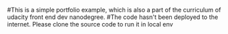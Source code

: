 #This is a simple portfolio example, which is also a part of the curriculum of udacity front end dev nanodegree.
#The code hasn't been deployed to the internet. Please clone the source code to run it in local env